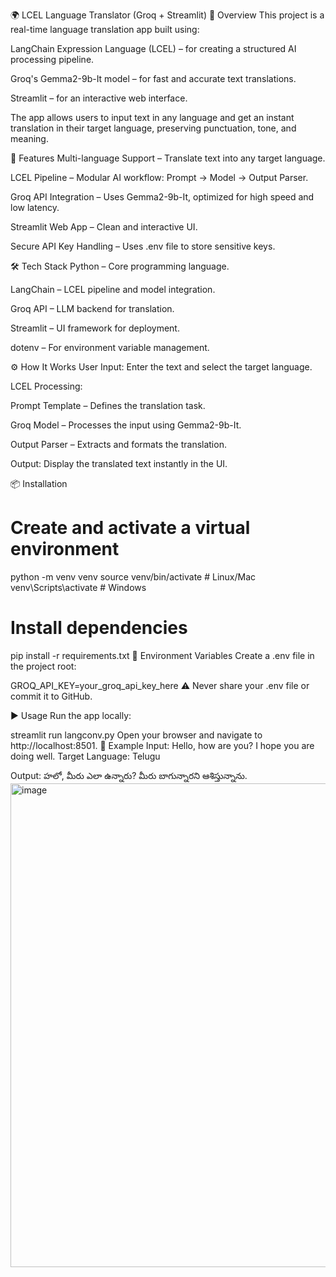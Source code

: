 🌍 LCEL Language Translator (Groq + Streamlit)
📌 Overview
This project is a real-time language translation app built using:

LangChain Expression Language (LCEL) – for creating a structured AI processing pipeline.

Groq's Gemma2-9b-It model – for fast and accurate text translations.

Streamlit – for an interactive web interface.

The app allows users to input text in any language and get an instant translation in their target language, preserving punctuation, tone, and meaning.

🚀 Features
Multi-language Support – Translate text into any target language.

LCEL Pipeline – Modular AI workflow: Prompt → Model → Output Parser.

Groq API Integration – Uses Gemma2-9b-It, optimized for high speed and low latency.

Streamlit Web App – Clean and interactive UI.

Secure API Key Handling – Uses .env file to store sensitive keys.

🛠️ Tech Stack
Python – Core programming language.

LangChain – LCEL pipeline and model integration.

Groq API – LLM backend for translation.

Streamlit – UI framework for deployment.

dotenv – For environment variable management.

⚙️ How It Works
User Input: Enter the text and select the target language.

LCEL Processing:

Prompt Template – Defines the translation task.

Groq Model – Processes the input using Gemma2-9b-It.

Output Parser – Extracts and formats the translation.

Output: Display the translated text instantly in the UI.

📦 Installation



# Create and activate a virtual environment
python -m venv venv
source venv/bin/activate   # Linux/Mac
venv\Scripts\activate      # Windows

# Install dependencies
pip install -r requirements.txt
🔑 Environment Variables
Create a .env file in the project root:


GROQ_API_KEY=your_groq_api_key_here
⚠ Never share your .env file or commit it to GitHub.

▶️ Usage
Run the app locally:


streamlit run langconv.py
Open your browser and navigate to http://localhost:8501.
📌 Example
Input:
Hello, how are you? I hope you are doing well.
Target Language:
Telugu

Output:
హలో, మీరు ఎలా ఉన్నారు? మీరు బాగున్నారని ఆశిస్తున్నాను.
<img width="1483" height="774" alt="image" src="https://github.com/user-attachments/assets/58a9a484-f304-4fe1-9ba5-f69ec5950926" />
